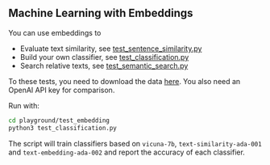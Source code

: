 ## Machine Learning with Embeddings
You can use embeddings to
- Evaluate text similarity, see [test_sentence_similarity.py](test_sentence_similarity.py)
- Build your own classifier, see [test_classification.py](test_classification.py)
- Search relative texts, see [test_semantic_search.py](test_semantic_search.py)

To these tests, you need to download the data [here](https://www.kaggle.com/datasets/snap/amazon-fine-food-reviews). You also need an OpenAI API key for comparison.

Run with:
```bash
cd playground/test_embedding
python3 test_classification.py
```

The script will train classifiers based on `vicuna-7b`, `text-similarity-ada-001` and `text-embedding-ada-002` and report the accuracy of each classifier.
